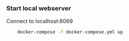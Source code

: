 ### Start local webserver

Connect to localhost:8069
```bash
	docker-compose -f docker-compose.yml up
```



